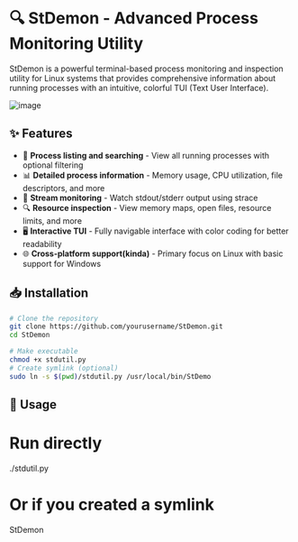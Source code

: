 # 🔍 StDemon - Advanced Process Monitoring Utility

StDemon is a powerful terminal-based process monitoring and inspection utility for Linux systems that provides comprehensive information about running processes with an intuitive, colorful TUI (Text User Interface).

![image](https://github.com/user-attachments/assets/cd16a185-02c7-4f5d-8f50-328e6e8f3002)
## ✨ Features

- 🔎 **Process listing and searching** - View all running processes with optional filtering
- 📊 **Detailed process information** - Memory usage, CPU utilization, file descriptors, and more
- 📡 **Stream monitoring** - Watch stdout/stderr output using strace
- 🔍 **Resource inspection** - View memory maps, open files, resource limits, and more
- 🖥️ **Interactive TUI** - Fully navigable interface with color coding for better readability
- 🌐 **Cross-platform support(kinda)** - Primary focus on Linux with basic support for Windows

## 📥 Installation

```bash
# Clone the repository
git clone https://github.com/yourusername/StDemon.git
cd StDemon

# Make executable
chmod +x stdutil.py
# Create symlink (optional)
sudo ln -s $(pwd)/stdutil.py /usr/local/bin/StDemo
```
## 🚀 Usage

# Run directly
./stdutil.py

# Or if you created a symlink
StDemon
